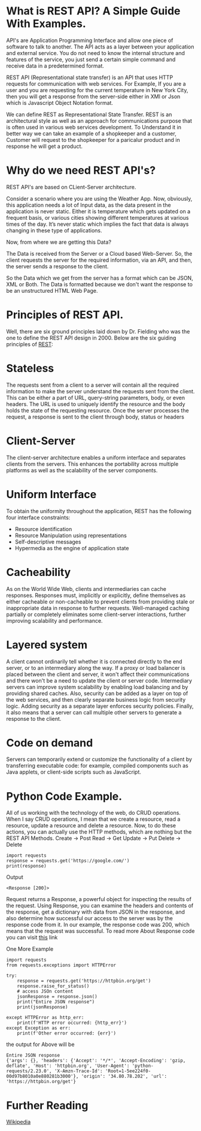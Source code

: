 # What is REST API? A Simple Guide With Examples. 
API's are Application Programming Interface and allow one piece of software to talk to another. The API acts as a layer between your application and external service. You do not need to know the internal structure and features of the service, you just send a certain simple command and receive data in a predetermined format.

REST API (Representational state transfer) is an API that uses HTTP requests for communication with web services. For Example, If you are a user and you are requesting for the current temperature in New York City, then you will get a response from the server-side either in XMl or Json which is Javascript Object Notation format. 

We can define REST as Representational State Transfer. REST is an architectural style as well as an approach for communications purpose that is often used in various web services development. To Understand it in better way we can take an example of a shopkeeper and a customer, Customer will request to the shopkeeper for a paricalur product and in response he will get a product. 

# Why do we need REST API's?
REST API's are based on CLient-Server architecture.

Consider a scenario where you are using the Weather App. Now, obviously, this application needs a lot of Input data, as the data present in the application is never static. Either it is temperature which gets updated on a frequent basis, or various cities showing different temperatures at various times of the day. It’s never static which implies the fact that data is always changing in these type of applications.

Now, from where we are getting this Data?

The Data is received from the Server or a Cloud based Web-Server. So, the client requests the server for the required information, via an API, and then, the server sends a response to the client.

So the Data which we get from the server has a format which can be JSON, XML or Both. The Data is formatted because we don't want the response to be an unstructured HTML Web Page. 

# Principles of REST API.
Well, there are six ground principles laid down by Dr. Fielding who was the one to define the REST API design in 2000. Below are the six guiding principles of [REST](https://en.wikipedia.org/wiki/Representational_state_transfer):
# Stateless
The requests sent from a client to a server will contain all the required information to make the server understand the requests sent from the client. This can be either a part of URL,  query-string parameters, body, or even headers. The URL is used to uniquely identify the resource and the body holds the state of the requesting resource. Once the server processes the request, a response is sent to the client through body, status or headers
# Client-Server
The client-server architecture enables a uniform interface and separates clients from the servers.  This enhances the portability across multiple platforms as well as the scalability of the server components.
# Uniform Interface
To obtain the uniformity throughout the application, REST has the following four interface constraints:
* Resource identification
* Resource Manipulation using representations
* Self-descriptive messages
* Hypermedia as the engine of application state
# Cacheability
As on the World Wide Web, clients and intermediaries can cache responses. Responses must, implicitly or explicitly, define themselves as either cacheable or non-cacheable to prevent clients from providing stale or inappropriate data in response to further requests. Well-managed caching partially or completely eliminates some client-server interactions, further improving scalability and performance.
# Layered system
A client cannot ordinarily tell whether it is connected directly to the end server, or to an intermediary along the way. If a proxy or load balancer is placed between the client and server, it won't affect their communications and there won't be a need to update the client or server code. Intermediary servers can improve system scalability by enabling load balancing and by providing shared caches. Also, security can be added as a layer on top of the web services, and then clearly separate business logic from security logic. Adding security as a separate layer enforces security policies. Finally, it also means that a server can call multiple other servers to generate a response to the client.
# Code on demand
Servers can temporarily extend or customize the functionality of a client by transferring executable code: for example, compiled components such as Java applets, or client-side scripts such as JavaScript.
# Python Code Example.

All of us working with the technology of the web, do CRUD operations. When I say CRUD operations, I mean that we create a resource, read a resource, update a resource and delete a resource. Now, to do these actions, you can actually use the HTTP methods, which are nothing but the REST API Methods.
Create -> Post
Read -> Get
Update -> Put
Delete -> Delete 

```
import requests
response = requests.get('https://google.com/')
print(response)
```
Output
```
<Response [200]>
```
Request returns а Response, a powerful object for inspecting the results of the request. Using Response, you can examine the headers and contents of the response, get a dictionary with data from JSON in the response, and also determine how successful our access to the server was by the response code from it. In our example, the response code was 200, which means that the request was successful. To read more About Response code you can visit [this](https://www.section.io/engineering-education/http-code-cheat-sheet/) link


One More Example 


```
import requests
from requests.exceptions import HTTPError

try:
    response = requests.get('https://httpbin.org/get')
    response.raise_for_status()
    # access JSOn content
    jsonResponse = response.json()
    print("Entire JSON response")
    print(jsonResponse)

except HTTPError as http_err:
    print(f'HTTP error occurred: {http_err}')
except Exception as err:
    print(f'Other error occurred: {err}')
```
the output for Above will be 
```
Entire JSON response
{'args': {}, 'headers': {'Accept': '*/*', 'Accept-Encoding': 'gzip, deflate', 'Host': 'httpbin.org', 'User-Agent': 'python-requests/2.23.0', 'X-Amzn-Trace-Id': 'Root=1-5ee224f0-00d97b8010a0e880281b3000'}, 'origin': '34.80.78.202', 'url': 'https://httpbin.org/get'}
```    



# Further Reading
[Wikipedia](https://en.wikipedia.org/wiki/Representational_state_transfer)